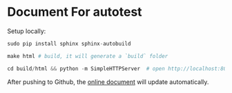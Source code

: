 # Document For autotest

Setup locally:

```python
sudo pip install sphinx sphinx-autobuild

make html # build, it will generate a `build` folder

cd build/html && python -m SimpleHTTPServer  # open http://localhost:8000/ in Chrome
```

After pushing to Github, the [online document](http://autotest-docs.readthedocs.io/) will update automatically.
